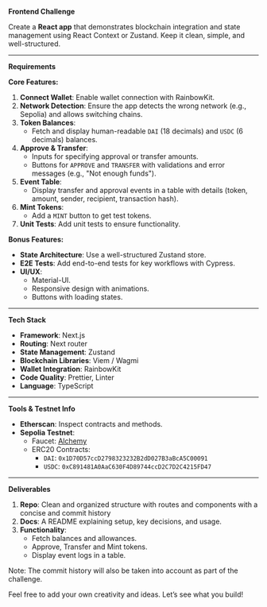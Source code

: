 **Frontend Challenge**

Create a **React app** that demonstrates blockchain integration and state management using React Context or Zustand. Keep it clean, simple, and well-structured.

---

**Requirements**

**Core Features:**

1. **Connect Wallet**: Enable wallet connection with RainbowKit.
2. **Network Detection**: Ensure the app detects the wrong network (e.g., Sepolia) and allows switching chains.
3. **Token Balances**:
   - Fetch and display human-readable `DAI` (18 decimals) and `USDC` (6 decimals) balances.
4. **Approve & Transfer**:
   - Inputs for specifying approval or transfer amounts.
   - Buttons for `APPROVE` and `TRANSFER` with validations and error messages (e.g., "Not enough funds").
5. **Event Table**:
   - Display transfer and approval events in a table with details (token, amount, sender, recipient, transaction hash).
6. **Mint Tokens**:
   - Add a `MINT` button to get test tokens.
7. **Unit Tests**: Add unit tests to ensure functionality.

**Bonus Features:**

- **State Architecture**: Use a well-structured Zustand store.
- **E2E Tests**: Add end-to-end tests for key workflows with Cypress.
- **UI/UX**:
  - Material-UI.
  - Responsive design with animations.
  - Buttons with loading states.

---

**Tech Stack**

- **Framework**: Next.js
- **Routing**: Next router
- **State Management**: Zustand
- **Blockchain Libraries**: Viem / Wagmi
- **Wallet Integration**: RainbowKit
- **Code Quality**: Prettier, Linter
- **Language**: TypeScript

---

**Tools & Testnet Info**

- **Etherscan**: Inspect contracts and methods.
- **Sepolia Testnet**:
  - Faucet: [Alchemy](https://www.alchemy.com/faucets/ethereum-sepolia)
  - ERC20 Contracts:
    - `DAI`: `0x1D70D57ccD2798323232B2dD027B3aBcA5C00091`
    - `USDC`: `0xC891481A0AaC630F4D89744ccD2C7D2C4215FD47`

---

**Deliverables**

1. **Repo**: Clean and organized structure with routes and components with a concise and commit history
2. **Docs**: A README explaining setup, key decisions, and usage.
3. **Functionality**:
   - Fetch balances and allowances.
   - Approve, Transfer and Mint tokens.
   - Display event logs in a table.

Note: The commit history will also be taken into account as part of the challenge.

Feel free to add your own creativity and ideas. Let’s see what you build!
